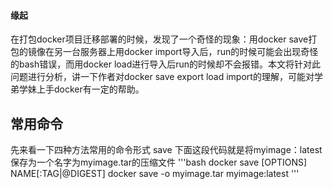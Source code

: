 #### 缘起
在打包docker项目迁移部署的时候，发现了一个奇怪的现象：用docker save打包的镜像在另一台服务器上用docker import导入后，run的时候可能会出现奇怪的bash错误，而用docker load进行导入后run的时候却不会报错。本文将针对此问题进行分析，讲一下作者对docker save export load import的理解，可能对学弟学妹上手docker有一定的帮助。

## 常用命令
先来看一下四种方法常用的命令形式
save
下面这段代码就是将myimage：latest保存为一个名字为myimage.tar的压缩文件
'''bash
docker save [OPTIONS] NAME[:TAG|@DIGEST]
docker save -o myimage.tar myimage:latest
'''
